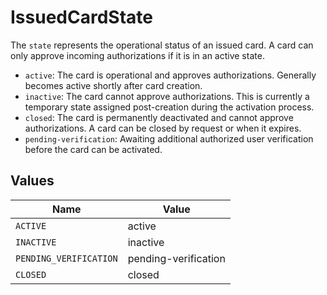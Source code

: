 # IssuedCardState

The `state` represents the operational status of an issued card. A card can only approve incoming authorizations if it is in an active state.

- `active`: The card is operational and approves authorizations. Generally becomes active shortly after card creation.
- `inactive`: The card cannot approve authorizations. This is currently a temporary state assigned post-creation during the activation process.
- `closed`: The card is permanently deactivated and cannot approve authorizations. A card can be closed by request or when it expires.
- `pending-verification`: Awaiting additional authorized user verification before the card can be activated.


## Values

| Name                   | Value                  |
| ---------------------- | ---------------------- |
| `ACTIVE`               | active                 |
| `INACTIVE`             | inactive               |
| `PENDING_VERIFICATION` | pending-verification   |
| `CLOSED`               | closed                 |